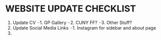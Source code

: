 # WEBSITE UPDATE CHECKLIST

1. Update CV
⋅⋅1. GP Gallery
⋅⋅2. CUNY FF?
⋅⋅3. Other Stuff?
2. Update Social Media Links
⋅⋅1. Instagram for sidebar and about page
3. 